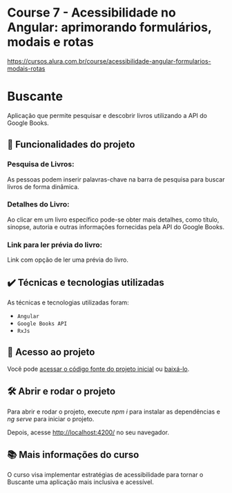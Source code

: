 # Course 7 - Acessibilidade no Angular: aprimorando formulários, modais e rotas

https://cursos.alura.com.br/course/acessibilidade-angular-formularios-modais-rotas

# Buscante

Aplicação que permite pesquisar e descobrir livros utilizando a API do Google Books.

## 🔨 Funcionalidades do projeto

### Pesquisa de Livros:

As pessoas podem inserir palavras-chave na barra de pesquisa para buscar livros de forma dinâmica.

### Detalhes do Livro:

Ao clicar em um livro específico pode-se obter mais detalhes, como título, sinopse, autoria e outras informações fornecidas pela API do Google Books.

### Link para ler prévia do livro:

Link com opção de ler uma prévia do livro.

## ✔️ Técnicas e tecnologias utilizadas

As técnicas e tecnologias utilizadas foram:

- `Angular`
- `Google Books API`
- `RxJs`

## 📁 Acesso ao projeto

Você pode [acessar o código fonte do projeto inicial](https://github.com/nayannelbatista/3491-angular-a11y) ou [baixá-lo](https://github.com/nayannelbatista/3491-angular-a11y/archive/refs/heads/projeto-base.zip).

## 🛠️ Abrir e rodar o projeto

Para abrir e rodar o projeto, execute _npm i_ para instalar as dependências e _ng serve_ para iniciar o projeto.

Depois, acesse [http://localhost:4200/](url) no seu navegador.

## 📚 Mais informações do curso

O curso visa implementar estratégias de acessibilidade para tornar o Buscante uma aplicação mais inclusiva e acessível.
